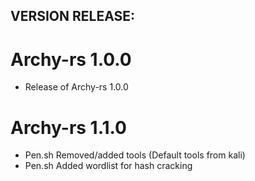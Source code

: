 ## VERSION RELEASE:

# Archy-rs 1.0.0

- Release of Archy-rs 1.0.0

# Archy-rs 1.1.0

- Pen.sh Removed/added tools (Default tools from kali)
- Pen.sh Added wordlist for hash cracking


